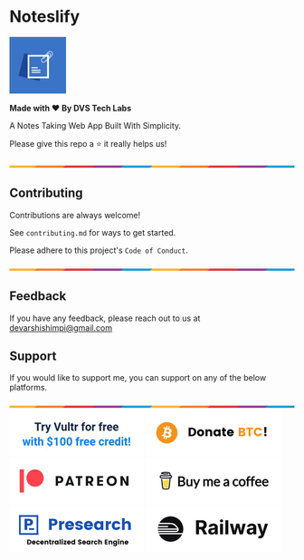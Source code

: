 # Noteslify

![Border](images/noteslifylogo.png)

**Made with ❤ By DVS Tech Labs**

A Notes Taking Web App Built With Simplicity.

Please give this repo a ⭐ it really helps us!

![Border](images/border.png)
## Contributing

Contributions are always welcome!

See `contributing.md` for ways to get started.

Please adhere to this project's `Code of Conduct`.

![Border](images/border.png)
## Feedback

If you have any feedback, please reach out to us at devarshishimpi@gmail.com

## Support

If you would like to support me, you can support on any of the below platforms.

![Border](images/border.png)
<a href="https://www.vultr.com/?ref=9043736" target="_blank"><img src="images/vultr-try.png"/></a>
<a href="https://dvsdonatebtc.netlify.app/" target="_blank"><img src="images/btc-try.png"/></a>
<a href="https://www.patreon.com/dvstech" target="_blank"><img src="images/patreon-try.png"/></a>
<a href="https://www.buymeacoffee.com/dvstech" target="_blank"><img src="images/buymeacoffee-try.png"/></a>
<a href="https://presearch.com/signup?rid=4339531" target="_blank"><img src="images/presearch-try.png"/></a>
<a href="https://railway.app?referralCode=tXRquz" target="_blank"><img src="images/railway-try.png"/></a>
